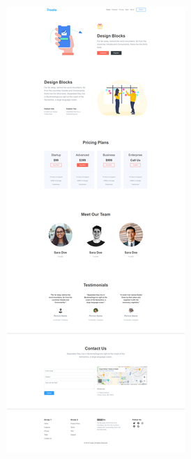 
![frola-full-page-screenshot](https://github.com/tlhbyrz/FrolaLandingDesign/blob/main/Frola-Screenshot.png?raw=true)
